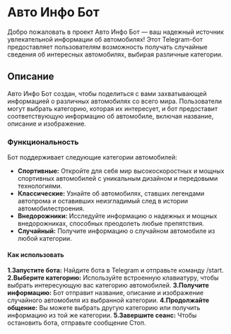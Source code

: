 # Авто Инфо Бот
Добро пожаловать в проект Авто Инфо Бот — ваш надежный источник увлекательной информации об автомобилях! Этот Telegram-бот предоставляет пользователям возможность получать случайные сведения об интересных автомобилях, выбирая различные категории.

## Описание
Авто Инфо Бот создан, чтобы поделиться с вами захватывающей информацией о различных автомобилях со всего мира. Пользователи могут выбрать категорию, которая их интересует, и бот предоставит соответствующую информацию об автомобиле, включая название, описание и изображение.

### Функциональность
Бот поддерживает следующие категории автомобилей:

- **Спортивные:** Откройте для себя мир высокоскоростных и мощных спортивных автомобилей с уникальным дизайном и передовыми технологиями.
- **Классические:** Узнайте об автомобилях, ставших легендами автопрома и оставивших неизгладимый след в истории автомобилестроения.
- **Внедорожники:** Исследуйте информацию о надежных и мощных внедорожниках, способных преодолеть любые препятствия.
- **Случайный:** Получите информацию о случайном автомобиле из любой категории.
#### Как использовать
**1.Запустите бота:** Найдите бота в Telegram и отправьте команду /start.
**2.Выберите категорию:** Используйте встроенную клавиатуру, чтобы выбрать интересующую вас категорию автомобилей.
**3.Получите информацию:** Бот отправит название, описание и изображение случайного автомобиля из выбранной категории.
**4.Продолжайте общение:** Вы можете выбрать другую категорию или получить информацию из той же категории.
**5.Завершите сеанс:** Чтобы остановить бота, отправьте сообщение Стоп.
